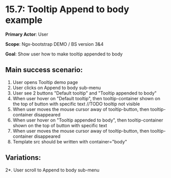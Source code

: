 15.7: Tooltip Append to body example
===================================
**Primary Actor**: User

**Scope**: Ngx-bootstrap DEMO / BS version 3&4

**Goal**: Show user how to make tooltip appended to body

Main success scenario:
----------------------
1. User opens Tooltip demo page
2. User clicks on Append to body sub-menu
3. User see 2 buttons "Default tooltip" and "Tooltip appended to body"
4. When user hover on "Default tooltip", then tooltip-container shown on the top of button with specific text //TODO tooltip not visible
5. When user moves the mouse cursor away of tooltip-button, then tooltip-container disappeared
6. When user hover on "Tooltip appended to body", then tooltip-container shown on the top of button with specific text
7. When user moves the mouse cursor away of tooltip-button, then tooltip-container disappeared
8. Template src should be written with container="body"

Variations:
-----------
2*. User scroll to Append to body sub-menu
